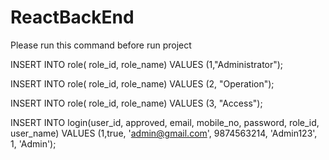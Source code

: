 # ReactBackEnd
Please run this command before run project 

INSERT INTO role(
	role_id, role_name)
	VALUES (1,"Administrator");
  
INSERT INTO role(
	role_id, role_name)
	VALUES (2, "Operation");
  
INSERT INTO role(
	role_id, role_name)
	VALUES (3, "Access");
  

INSERT INTO login(user_id, approved, email, mobile_no, password, role_id, user_name)
          VALUES (1,true, 'admin@gmail.com', 9874563214, 'Admin123', 1, 'Admin');
